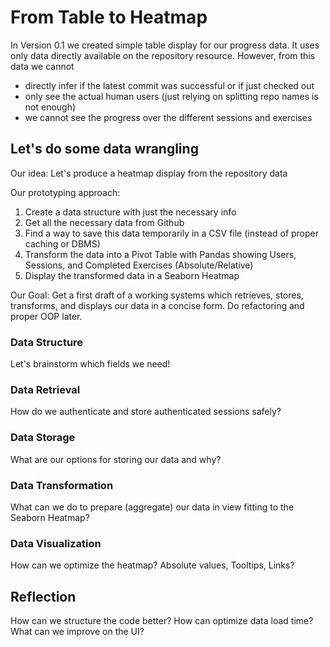 # From Table to Heatmap

In Version 0.1 we created simple table display for our progress data. It uses only data directly available on the repository resource. However, from this data we cannot

- directly infer if the latest commit was successful or if just checked out
- only see the actual human users (just relying on splitting repo names is not enough)
- we cannot see the progress over the different sessions and exercises

## Let's do some data wrangling

Our idea: Let's produce a heatmap display from the repository data

Our prototyping approach:

1. Create a data structure with just the necessary info 
2. Get all the necessary data from Github   
3. Find a way to save this data temporarily in a CSV file (instead of proper caching or DBMS)
4. Transform the data into a Pivot Table with Pandas showing Users, Sessions, and Completed Exercises (Absolute/Relative)
5. Display the transformed data in a Seaborn Heatmap

Our Goal: Get a first draft of a working systems which retrieves, stores, transforms, and displays our data in a concise form. Do refactoring and proper OOP later.

### Data Structure

Let's brainstorm which fields we need!


### Data Retrieval

How do we authenticate and store authenticated sessions safely?

### Data Storage

What are our options for storing our data and why?

### Data Transformation

What can we do to prepare (aggregate) our data in view fitting to the Seaborn Heatmap?

### Data Visualization

How can we optimize the heatmap? Absolute values, Tooltips, Links? 


## Reflection

How can we structure the code better?
How can optimize data load time?
What can we improve on the UI?




